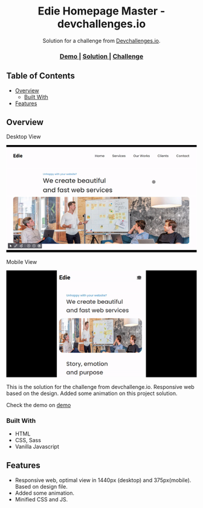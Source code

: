 <!-- Please update value in the {}  -->

<h1 align="center">Edie Homepage Master - devchallenges.io</h1>

<div align="center">
   Solution for a challenge from  <a href="http://devchallenges.io" target="_blank">Devchallenges.io</a>.
</div>

<div align="center">
  <h3>
    <a href="https://jovial-pothos-e5bc2f.netlify.app/">
      Demo
    </a>
    <span> | </span>
    <a href="https://github.com/Diphopho/edie-homepage-master">
      Solution
    </a>
    <span> | </span>
    <a href="https://devchallenges.io/challenges/xobQBuf8zWWmiYMIAZe0">
      Challenge
    </a>
  </h3>
</div>

<!-- TABLE OF CONTENTS -->

## Table of Contents

- [Overview](#overview)
  - [Built With](#built-with)
- [Features](#features)

<!-- OVERVIEW -->

## Overview

Desktop View<br />

![Desktop View](https://github.com/Diphopho/edie-homepage-master/blob/master/Screenshot.gif)

Mobile View<br />

![screenshot-mobile](https://github.com/Diphopho/edie-homepage-master/blob/master/Screenshot-mobile.gif)

This is the solution for the challenge from devchallenge.io. Responsive web based on the design. Added some animation on this project solution.

Check the demo on [demo](https://jovial-pothos-e5bc2f.netlify.app/)

### Built With

<!-- This section should list any major frameworks that you built your project using. Here are a few examples.-->

- HTML
- CSS, Sass
- Vanilla Javascript

## Features

<!-- List the features of your application or follow the template. Don't share the figma file here :) -->

- Responsive web, optimal view in 1440px (desktop) and 375px(mobile). Based on design file.
- Added some animation.
- Minified CSS and JS.
